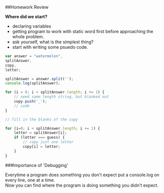 ##Homework Review

**Where did we start?**  

- declaring variables
- getting program to work with static word first before approaching the whole problem.  
- ask yourself, what is the simplest thing?  
- start with writing some psuedo code.  

```javascript
var answer = "watermelon",
splitAnswer,
copy,
letter;

splitAnswer = answer.split('');
console.log(splitAnswer);

for (i = 0; i < splitAnswer.length; i += 1) {
	// need same length string, but blanked out
	copy.push('_');
	// code
}

// fill in the blanks of the copy

for (i=0; i < splitAnswer.length; i += 1) {
	letter = splitAnswer[i];
	if (letter === guess) {
		// copy just one letter
		copy[i] = letter;
	}
}

```

###Importance of 'Debugging'

Everytime a program does something you don't expect put a console.log on every line, one at a time.  
Now you can find where the program is doing something you didn't expect.  


